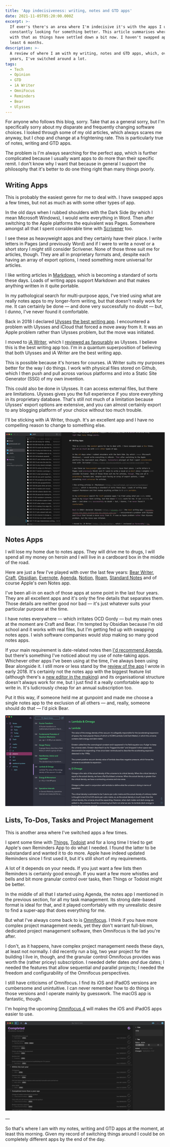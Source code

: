 ```yaml
---
title: 'App indecisiveness: writing, notes and GTD apps'
date: 2021-11-05T05:20:00.000Z
excerpt: >-
  If ever's there's an area where I'm indecisive it's with the apps I use. I'm
  constantly looking for something better. This article summarises where I am
  with that as things have settled down a bit now. I haven't swapped apps for at
  least 6 months.
description: >-
  A review of where I am with my writing, notes and GTD apps, which, over the
  years, I've switched around a lot.
tags:
  - Tech
  - Opinion
  - GTD
  - iA Writer
  - OmniFocus
  - Reminders
  - Bear
  - Ulysses
---
```

For anyone who follows this blog, sorry. Take that as a general sorry, but I'm specifically sorry about my disparate and frequently changing software choices. I looked through some of my old articles, which always scares me anyway, but I chop and change at a frightening rate. This is particularly true of notes, writing and GTD apps.

The problem is I'm always searching for the perfect app, which is further complicated because I usually want apps to do more than their specific remit. I don't know why I want that because in general I support the philosophy that it's better to do one thing right than many things poorly.

## Writing Apps

This is probably the easiest genre for me to deal with. I have swapped apps a few times, but not as much as with some other types of app.

In the old days when I rubbed shoulders with the Dark Side (by which I mean Microsoft Windows), I would write everything in Word. Then after switching to the Apple platforms the equivalent was Pages. Somewhere amongst all that I spent considerable time with [Scrivener](https://www.literatureandlatte.com/scrivener/overview) too.

I see these as heavyweight apps and they certainly have their place. I write letters in Pages (and previously Word) and if I were to write a novel or a short story I *might* still consider Scrivener. None of those three suit me for articles, though. They are all in proprietary formats and, despite each having an array of export options, I need something more universal for articles.

I like writing articles in [Markdown](https://daringfireball.net/projects/markdown/syntax), which is becoming a standard of sorts these days. Loads of writing apps support Markdown and that makes anything written in it quite portable.

In my pathological search for multi-purpose apps, I've tried using what are really notes apps to my longer-form writing, but that doesn't really work for me. It can certainly be done — and done very successfully no doubt — but, I dunno, I've never found it comfortable.

Back in 2018 I declared [Ulysses](https://ulysses.app) [the best writing app](/ulysses-review-the-best-writing-app-for-macos-and-ios/). I encountered a problem with Ulysses and iCloud that forced a move away from it. It was an Apple problem rather than Ulysses problem, but the move was initiated.

I moved to [iA Writer](https://ia.net/writer), which I [reviewed as favourably](/ia-writer-review-and-changing-my-workflow/) as Ulysses. I believe this is the best writing app too. I'm in a quantum superposition of believing that both Ulysses and iA Writer are the best writing app.

This is possible because it's horses for courses. iA Writer suits my purposes better for the way I do things. I work with physical files stored on Github, which I then push and pull across various platforms and into a Static Site Generator (SSG) of my own invention.

This could also be done in Ulysses. It can access external files, but there are limitations. Ulysses gives you the full experience if you store everything in its proprietary database. That's still not much of a limitation because Ulysses' export options are extensive, and you can almost certainly export to any blogging platform of your choice without too much trouble.

I'll be sticking with iA Writer, though. It's an excellent app and I have no compelling reason to change to something else.

![iA Writer screenshot](/assets/images/posts/2021/11/2021-11-05-ia-writer-ss.jpeg "caption=iA Writer|@itemprop=image")


## Notes Apps

I will lose my home due to notes apps. They will drive me to drugs, I will spend all my money on heroin and I will live in a cardboard box in the middle of the road.

Here are just a few I've played with over the last few years: [Bear Writer](https://bear.app), [Craft](https://www.craft.do), [Obsidian](https://obsidian.md), [Evernote](https://evernote.com), [Agenda](https://agenda.com), [Notion](https://www.notion.so), [Roam](https://roamresearch.com), [Standard Notes](https://standardnotes.com) and of course Apple's own Notes app.

I've been all-in on each of those apps at some point in the last four years. They are all excellent apps and it's only the fine details that separates them. Those details are neither good nor bad — it's just whatever suits your particular purpose at the time.

I have notes everywhere — which irritates OCD Gordy — but my main ones at the moment are Craft and Bear. I'm tempted by Obsidian because I'm old school and it works with real files, but I'm getting fed up with swapping notes apps. I wish software companies would stop making so many good notes apps.

If your main requirement is date-related notes then [I'd recommend Agenda](/agenda-app-review-the-golden-goose/), but there's something I've noticed about my use of note-taking apps. Whichever other apps I've been using at the time, I've always been using Bear alongside it. I still more or less stand by the [review of the app](/bear-writer-review-a-gorgeous-notes-app/) I wrote in early 2018. It's certainly not the notes app with the biggest feature list (although there's a [new editor in the making](https://bear.app/panda/)) and its organisational structure doesn't always work for me, but I just find it a really comfortable app to write in. It's ludicrously cheap for an annual subscription too.

Put it this way, if someone held me at gunpoint and made me choose a single notes app to the exclusion of all others — and, really, someone should do that — I'd pick Bear.

![Bear Writer screenshot](/assets/images/posts/2021/11/2021-11-05-bear-ss.jpeg "caption=Bear Writer|@itemprop=image")


## Lists, To-Dos, Tasks and Project Management

This is another area where I've switched apps a few times.

I spent some time with [Things](https://culturedcode.com/things/), [Todoist](https://todoist.com) and for a long time I tried to get Apple's own Reminders App to do what I needed. I found the latter to be substandard and wanted it to do more. Apple have indeed updated Reminders since I first used it, but it's still short of my requirements.

A lot of it depends on your needs. If you just want a few lists then Reminders is certainly good enough. If you want a few more whistles and bells and bit more granular control over tasks, then Things or Todoist might be better.

In the middle of all that I started using Agenda, the notes app I mentioned in the previous section, for all my task management. Its strong date-based format is ideal for that, and it played comfortably with my unrealistic desire to find a super-app that does everything for me. 

But what I've always come back to is [Omnifocus](https://www.omnigroup.com/omnifocus/). I think if you have more complex project management needs, yet they don't warrant full-blown, dedicated project management software, then Omnifocus is the lad you're after.

I don't, as it happens, have complex project management needs these days, at least not normally. I did recently run a big, two year project for the building I live in, though, and the granular control Omnifocus provides was worth the (rather pricey) subscription. I needed defer dates *and* due dates; I needed the features that allow sequential *and* parallel projects; I needed the freedom and configurability of the Omnifocus perspectives.

I still have criticisms of Omnifocus. I find its iOS and iPadOS versions are cumbersome and unintuitive. I can never remember how to do things in those versions and I operate mainly by guesswork. The macOS app is fantastic, though. 

I'm hoping the upcoming [Omnifocus 4](https://www.omnigroup.com/blog/omnifocus-4-first-look-invitation-to-help-test) will makes the iOS and iPadOS apps easier to use.

![Omnifocus screenshot](/assets/images/posts/2021/11/2021-11-05-omnifocus-ss.jpeg "caption=Omnifocus|@itemprop=image")

—

So that's where I am with my notes, writing and GTD apps at the moment, at least this morning. Given my record of switching things around I could be on completely different apps by the end of the day. 
